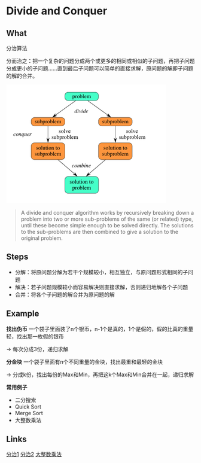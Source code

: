 # Divide and Conquer

## What
分治算法

分而治之：把一个复杂的问题分成两个或更多的相同或相似的子问题，再把子问题分成更小的子问题……直到最后子问题可以简单的直接求解，原问题的解即子问题的解的合并。

![divide_and_conquer](img/divide_and_conquer.png)

> A divide and conquer algorithm works by recursively breaking down a problem into two or more sub-problems of the same (or related) type, until these become simple enough to be solved directly.
The solutions to the sub-problems are then combined to give a solution to the original problem.

## Steps
- 分解：将原问题分解为若干个规模较小，相互独立，与原问题形式相同的子问题
- 解决：若子问题规模较小而容易解决则直接求解，否则递归地解各个子问题
- 合并：将各个子问题的解合并为原问题的解

## Example
**找出伪币**
一个袋子里面装了n个银币，n-1个是真的，1个是假的，假的比真的重量轻，找出那一枚假的银币

-> 每次分成3份，递归求解

**分金块**
一个袋子里面有n个不同重量的金块，找出最重和最轻的金块

-> 分成k份，找出每份的Max和Min，再把这k个Max和Min合并在一起，递归求解

**常用例子**
- 二分搜索
- Quick Sort
- Merge Sort
- 大整数乘法

## Links
[分治1](http://blog.csdn.net/com_stu_zhang/article/details/7233761)
[分治2](http://blog.163.com/hadyk1111@126/blog/static/29599406200752345233993/)
[大整数乘法](http://blog.csdn.net/tjsinor2008/article/details/5625849)
